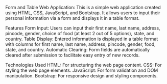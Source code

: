 Form and Table Web Application:
This is a simple web application created using HTML, CSS, JavaScript, and Bootstrap. 
It allows users to input their personal information via a form and displays it in a table format.

Features
Form Input: Users can input their first name, last name, address, pincode, gender, choice of food (at least 2 out of 5 options), state, and country.
Table Display: Entered information is displayed in a table format with columns for first name, last name, address, pincode, gender, food, state, and country.
Automatic Clearing: Form fields are automatically cleared after submission to facilitate easy entry of new records.

Technologies Used
HTML: For structuring the web page content.
CSS: For styling the web page elements.
JavaScript: For form validation and DOM manipulation.
Bootstrap: For responsive design and styling components.
